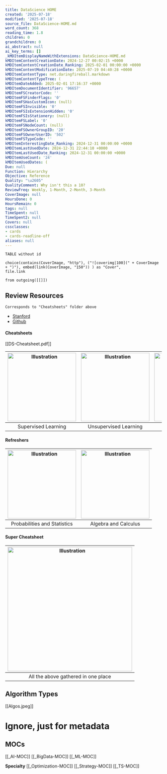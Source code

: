 ```yaml
---
title: DataScience HOME
created: '2025-07-18'
modified: '2025-07-18'
source_file: DataScience-HOME.md
word_count: 368
reading_time: 1.8
children: 0
grandchildren: 0
ai_abstract: null
ai_key_terms: []
_kMDItemDisplayNameWithExtensions: DataScience-HOME.md
kMDItemContentCreationDate: 2024-12-27 00:02:15 +0000
kMDItemContentCreationDate_Ranking: 2025-02-01 00:00:00 +0000
kMDItemContentModificationDate: 2025-07-19 04:40:28 +0000
kMDItemContentType: net.daringfireball.markdown
kMDItemContentTypeTree: (
kMDItemDateAdded: 2025-02-01 17:16:37 +0000
kMDItemDocumentIdentifier: '96657'
kMDItemFSCreatorCode: ''
kMDItemFSFinderFlags: '0'
kMDItemFSHasCustomIcon: (null)
kMDItemFSInvisible: '0'
kMDItemFSIsExtensionHidden: '0'
kMDItemFSIsStationery: (null)
kMDItemFSLabel: '0'
kMDItemFSNodeCount: (null)
kMDItemFSOwnerGroupID: '20'
kMDItemFSOwnerUserID: '502'
kMDItemFSTypeCode: ''
kMDItemInterestingDate_Ranking: 2024-12-31 00:00:00 +0000
kMDItemLastUsedDate: 2024-12-31 22:44:10 +0000
kMDItemLastUsedDate_Ranking: 2024-12-31 00:00:00 +0000
kMDItemUseCount: '24'
kMDItemUsedDates: (
Due: null
Function: Hierarchy
Objective: Reference
Quality: "\u2605"
QualityComment: Why isn't this a 10?
ReviewFreq: Weekly, 1-Month, 2-Month, 3-Month
CoverImage: null
HoursDone: 0
HoursRemain: 0
tags: null
TimeSpent: null
TimeSpent2: null
Covers: null
cssclasses:
- cards
- cards-readline-off
aliases: null
---
```


```dataview
TABLE without id

choice(contains(CoverImage, "http"), ("![coverimg|100](" + CoverImage + ")"), embed(link(CoverImage, "150")) ) as "Cover",
file.link

from outgoing([[]])

```











## Review Resources

```
Corresponds to "Cheatsheets" folder above
```

- [Stanford](https://stanford.edu/~shervine/teaching/cs-229) 
- [Github](https://github.com/afshinea/stanford-cs-229-machine-learning/blob/master/en/cheatsheet-supervised-learning.pdf)

#### Cheatsheets
[[DS-Cheatsheet.pdf]]

| <a href="https://github.com/afshinea/stanford-cs-229-machine-learning/blob/master/en/cheatsheet-supervised-learning.pdf"><img src="https://stanford.edu/~shervine/teaching/cs-229/illustrations/cover/en-001.png?" alt="Illustration" width="220px"/></a> | <a href="https://github.com/afshinea/stanford-cs-229-machine-learning/blob/master/en/cheatsheet-unsupervised-learning.pdf"><img src="https://stanford.edu/~shervine/teaching/cs-229/illustrations/cover/en-002.png" alt="Illustration" width="220px"/></a> | <a href="https://github.com/afshinea/stanford-cs-229-machine-learning/blob/master/en/cheatsheet-deep-learning.pdf"><img src="https://stanford.edu/~shervine/teaching/cs-229/illustrations/cover/en-003.png" alt="Illustration" width="220px"/></a> | <a href="https://github.com/afshinea/stanford-cs-229-machine-learning/blob/master/en/cheatsheet-machine-learning-tips-and-tricks.pdf"><img src="https://stanford.edu/~shervine/teaching/cs-229/illustrations/cover/en-004.png" alt="Illustration" width="220px"/></a> |
| :-------------------------------------------------------------------------------------------------------------------------------------------------------------------------------------------------------------------------------------------------------: | :--------------------------------------------------------------------------------------------------------------------------------------------------------------------------------------------------------------------------------------------------------: | :------------------------------------------------------------------------------------------------------------------------------------------------------------------------------------------------------------------------------------------------: | :-------------------------------------------------------------------------------------------------------------------------------------------------------------------------------------------------------------------------------------------------------------------: |
|                                                                                                                    Supervised Learning                                                                                                                    |                                                                                                                   Unsupervised Learning                                                                                                                    |                                                                                                                   Deep Learning                                                                                                                    |                                                                                                                            Tips and tricks                                                                                                                            |

#### Refreshers
| <a href="https://github.com/afshinea/stanford-cs-229-machine-learning/blob/master/en/refresher-probabilities-statistics.pdf"><img src="https://stanford.edu/~shervine/teaching/cs-229/illustrations/cover/en-005.png" alt="Illustration" width="220px"/></a> | <a href="https://github.com/afshinea/stanford-cs-229-machine-learning/blob/master/en/refresher-algebra-calculus.pdf"><img src="https://stanford.edu/~shervine/teaching/cs-229/illustrations/cover/en-006.png#1" alt="Illustration" width="220px"/></a> |
| :----------------------------------------------------------------------------------------------------------------------------------------------------------------------------------------------------------------------------------------------------------: | :----------------------------------------------------------------------------------------------------------------------------------------------------------------------------------------------------------------------------------------------------: |
|                                                                                                                 Probabilities and Statistics                                                                                                                 |                                                                                                                  Algebra and Calculus                                                                                                                  |


#### Super Cheatsheet
|<a href="https://github.com/afshinea/stanford-cs-229-machine-learning/blob/master/en/super-cheatsheet-machine-learning.pdf"><img src="https://stanford.edu/~shervine/teaching/cs-229/illustrations/cover/en-007.png" alt="Illustration" width="400px"/></a>|
|:--:|
|All the above gathered in one place|


## Algorithm Types

[[Algos.jpeg]]






























# Ignore, just for metadata


## MOCs

[[_AI-MOC]]
[[_BigData-MOC]]
[[_ML-MOC]]


**Specialty**
[[_Optimization-MOC]]
[[_Strategy-MOC]]
[[_TS-MOC]]





